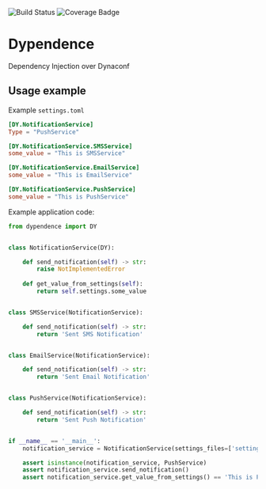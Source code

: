 ![Build Status](https://github.com/VaultVulp/dypendence/workflows/Main/badge.svg)
![Coverage Badge](https://minio.vaultvulp.dev/coverage/VaultVulp/dypendence/coverage.svg)

# Dypendence

Dependency Injection over Dynaconf

## Usage example

Example `settings.toml`

```toml
[DY.NotificationService]
Type = "PushService"

[DY.NotificationService.SMSService]
some_value = "This is SMSService"

[DY.NotificationService.EmailService]
some_value = "This is EmailService"

[DY.NotificationService.PushService]
some_value = "This is PushService"
```

Example application code:

```python
from dypendence import DY


class NotificationService(DY):

    def send_notification(self) -> str:
        raise NotImplementedError
    
    def get_value_from_settings(self):
        return self.settings.some_value


class SMSService(NotificationService):

    def send_notification(self) -> str:
        return 'Sent SMS Notification'


class EmailService(NotificationService):

    def send_notification(self) -> str:
        return 'Sent Email Notification'


class PushService(NotificationService):

    def send_notification(self) -> str:
        return 'Sent Push Notification'


if __name__ == '__main__':
    notification_service = NotificationService(settings_files=['settings.toml'])

    assert isinstance(notification_service, PushService)
    assert notification_service.send_notification()
    assert notification_service.get_value_from_settings() == 'This is PushService'
```
